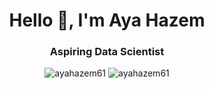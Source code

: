 <h1 align="center">Hello 👋, I'm Aya Hazem</h1>
<h3 align="center">Aspiring Data Scientist</h3>
<p align="center"> <img src="https://komarev.com/ghpvc/?username=ayahazem61&label=Profile%20views&color=0e75b6&style=flat" alt="ayahazem61" />
                   <img src="https://img.shields.io/github/followers/ayahazem61?label=Followers" alt="ayahazem61" />
</p>

<br>
<!--
- 👋 Hi, I’m a Computers and Controls systems student at Mansoura University

- 🌱 I’m currently learning data science and especially interseted in Machine Learning and Deep Learning
  
- 💞️ I’m looking for ML project ideas and to collaborate on ML projects
  
📩 Connect with me
-->
<p align="center">
<a href="mailto:aya.hazem6103@gmail.com"title="Gmail"><img src="https://img.shields.io/badge/gmail-%23F05033.svg?style=for-the-badge&logo=gmail&logoColor=white"/></a>  
<a href="https://www.facebook.com/aya.hazem.12532/" title="Facebook"><img src="https://img.shields.io/badge/Facebook-%231877F2.svg?style=for-the-badge&logo=Facebook&logoColor=white"/></a>
<a href="https://www.linkedin.com/in/ayahazem6103/" title="LinkedIn"><img src="https://img.shields.io/badge/linkedin-%230077B5.svg?style=for-the-badge&logo=linkedin&logoColor=white"/></a>
</p>


## 📊 MY Github Stats
<p align="center">
  <a href="https://github.com/anuraghazra/github-readme-stats">
    <img alt="Aya's Github Stats" src="https://github-readme-stats.vercel.app/api?username=AyaHazem61&show_icons=true&count_private=true&locale=en&theme=tokyonight&layout=compact" height="230px"/>
  </a>
</p>

<p align="center">
  <img src="https://github-readme-streak-stats.herokuapp.com/?user=AyaHazem61&theme=tokyonight_duo" alt="AyaHazem61" />
</p>

<p align="center">
  <img src="https://github-readme-stats.vercel.app/api/top-langs?username=AyaHazem61&langs_count=10&show_icons=true&locale=en&theme=tokyonight" alt="AyaHazem61" height="480px"/>
</p>



  
----
<!-- <summary><b>⚡ Git profile Trophies</b></summary>
 -->
<!-- <p align="center"> <a href="https://github.com/ryo-ma/github-profile-trophy"><img src="https://github-profile-trophy.vercel.app/?username=AyaHazem61&layout=compact&theme=algolia" alt="AyaHazem61" /></a> </p>

---- -->
<!-- 
<summary><b>⚡ Recent GitHub Activity</b></summary>
<br/>
<a href="https://github.com/AyaHazem61"><img alt="Aya's Activity Graph" src="https://activity-graph.herokuapp.com/graph?username=AyaHazem61&custom_title=Aya%20Taha%27s%20Contribution%20Graph&theme=react-dark" /></a>
<br/> -->


<!---
AyaHazem61/AyaHazem61 is a ✨ special ✨ repository because its `README.md` (this file) appears on your GitHub profile.
You can click the Preview link to take a look at your changes.
--->
